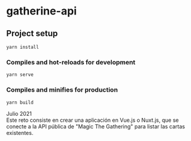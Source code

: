 # gatherine-api

## Project setup
```
yarn install
```

### Compiles and hot-reloads for development
```
yarn serve
```

### Compiles and minifies for production
```
yarn build
```

Julio 2021  
Este reto consiste en crear una aplicación en Vue.js o Nuxt.js, que se conecte a la API pública de "Magic The Gathering" para listar las cartas existentes.
